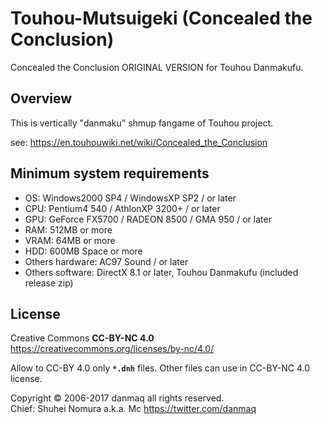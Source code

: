 # Touhou-Mutsuigeki (Concealed the Conclusion)

Concealed the Conclusion ORIGINAL VERSION for Touhou Danmakufu.

## Overview

This is vertically "danmaku" shmup fangame of Touhou project.

see: https://en.touhouwiki.net/wiki/Concealed_the_Conclusion

## Minimum system requirements

* OS: Windows2000 SP4 / WindowsXP SP2 / or later
* CPU: Pentium4 540 / AthlonXP 3200+ / or later
* GPU: GeForce FX5700 / RADEON 8500 / GMA 950 / or later
* RAM: 512MB or more
* VRAM: 64MB or more
* HDD: 600MB Space or more
* Others hardware: AC97 Sound / or later
* Others software: DirectX 8.1 or later, Touhou Danmakufu (included release zip)

## License

Creative Commons __CC-BY-NC 4.0__ https://creativecommons.org/licenses/by-nc/4.0/

Allow to CC-BY 4.0 only __`*.dnh`__ files.
Other files can use in CC-BY-NC 4.0 license.

Copyright &#169; 2006-2017 danmaq all rights reserved.  
Chief: Shuhei Nomura a.k.a. Mc https://twitter.com/danmaq
